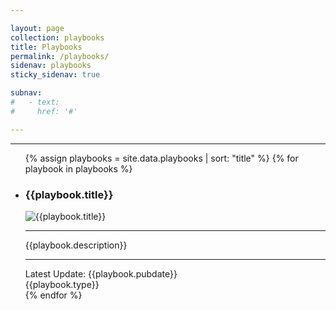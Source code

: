 ```yaml
---

layout: page
collection: playbooks
title: Playbooks 
permalink: /playbooks/
sidenav: playbooks
sticky_sidenav: true

subnav:
#   - text: 
#     href: '#'

---
```


<hr>
<!-- Updated: 20240718 CJB -->
<p>
<ul class="usa-card-group">  
{% assign playbooks = site.data.playbooks | sort: "title" %}
{% for playbook in playbooks %}			
<li class="usa-card tablet:grid-col-6">
    <div class="usa-card__container shadow-3 gsa-card" tabindex="0" onclick="navigateTo('{{site.baseurl}}{{playbook.url}}')" onkeydown="navigateTo('{{site.baseurl}}{{playbook.url}}')" aria-label="{{playbook.title}}">
        <div class="usa-card__header">
            <h3 class="site-preview-heading">{{playbook.title}}</h3>
        </div>
        <div class="usa-card__media">
        <div class="usa-card__img">
                <img
                src="{{site.baseurl}}{{playbook.header}}"
                alt="{{playbook.title}}"
                tabindex="-1" aria-label="{{playbook.title}}" />
            </div>
        </div>
        <hr>
        <div class="usa-card__body">
            <p>{{playbook.description}}</p>
        </div>
        <hr>
        <div class="usa-card__footer">
            Latest Update: {{playbook.pubdate}} <br><span class="usa-tag bg-accent-warm">{{playbook.type}}</span>
        </div>
    </div>
</li>
{% endfor %}
</ul>
</p>



